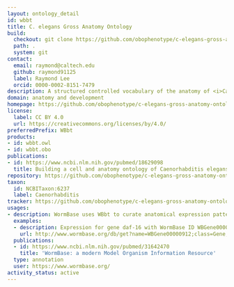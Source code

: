 ```yaml
---
layout: ontology_detail
id: wbbt
title: C. elegans Gross Anatomy Ontology
build:
  checkout: git clone https://github.com/obophenotype/c-elegans-gross-anatomy-ontology.git
  path: .
  system: git
contact:
  email: raymond@caltech.edu
  github: raymond91125
  label: Raymond Lee
  orcid: 0000-0002-8151-7479
description: A structured controlled vocabulary of the anatomy of <i>Caenorhabditis elegans</i>.
domain: anatomy and development
homepage: https://github.com/obophenotype/c-elegans-gross-anatomy-ontology
license:
  label: CC BY 4.0
  url: https://creativecommons.org/licenses/by/4.0/
preferredPrefix: WBbt
products:
- id: wbbt.owl
- id: wbbt.obo
publications:
- id: https://www.ncbi.nlm.nih.gov/pubmed/18629098
  title: Building a cell and anatomy ontology of Caenorhabditis elegans
repository: https://github.com/obophenotype/c-elegans-gross-anatomy-ontology
taxon:
  id: NCBITaxon:6237
  label: Caenorhabditis
tracker: https://github.com/obophenotype/c-elegans-gross-anatomy-ontology/issues
usages:
- description: WormBase uses WBbt to curate anatomical expression patterns and anatomy function annotations, and to allow search and indexing on the WormBase site
  examples:
  - description: Expression for gene daf-16 with WormBase ID WBGene00000912
    url: http://www.wormbase.org/db/get?name=WBGene00000912;class=Gene;widget=expression
  publications:
  - id: https://www.ncbi.nlm.nih.gov/pubmed/31642470
    title: 'WormBase: a modern Model Organism Information Resource'
  type: annotation
  user: https://www.wormbase.org/
activity_status: active
---
```

